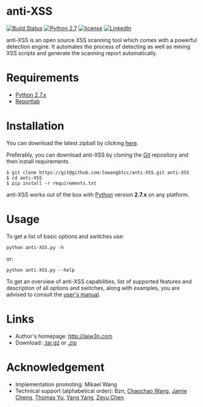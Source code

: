 # anti-XSS

[![Build Status](https://travis-ci.org/lewangbtcc/anti-XSS.svg?branch=master)](https://travis-ci.org/lewangbtcc/anti-XSS)
[![Python 2.7](https://img.shields.io/badge/python-2.7-yellow.svg)](https://www.python.org/)
[![license](http://img.shields.io/badge/license-MIT-red.svg?style=flat)](https://raw.githubusercontent.com/lewangbtcc/anti-XSS/master/LICENSE)
[![LinkedIn](https://img.shields.io/badge/LinkedIn-Le%20Wang-blue.svg)](http://www.linkedin.com/in/le-wang-5870bb114)

anti-XSS is an open source XSS scanning tool which comes with a powerful detection engine. It automates the process of detecting as well as mining XSS scripts and generate the scanning report automatically.

# Requirements

* [Python 2.7.x](http://www.python.org/download/)
* [Reportlab](https://pypi.python.org/pypi/reportlab/)

# Installation

You can download the latest zipball by clicking [here](https://github.com/lewangbtcc/anti-XSS/archive/master.zip).

Preferably, you can download anti-XSS by cloning the [Git](https://github.com/lewangbtcc/anti-XSS) repository and then install requirements.

    $ git clone https://git@github.com:lewangbtcc/anti-XSS.git anti-XSS
    $ cd anti-XSS
    $ pip install -r requirements.txt

anti-XSS works out of the box with [Python](http://www.python.org/download/) version **2.7.x** on any platform.

# Usage

To get a list of basic options and switches use:

    python anti-XSS.py -h

or:

    python anti-XSS.py --help

To get an overview of anti-XSS capabilities, list of supported features and description of all options and switches, along with examples, you are advised to consult the [user's manual](https://github.com/lewangbtcc/anti-XSS/wiki).

# Links

* Author's homepage: http://laiw3n.com
* Download: [.tar.gz](https://github.com/lewangbtcc/anti-XSS/tarball/master) or [.zip](https://github.com/lewangbtcc/anti-XSS/zipball/master)


# Acknowledgement

* Implementation promoting: Mikael Wang
* Technical support (alphabetical order): Bzn, [Chaochao Wang](https://github.com/zsulocal), [Jamie Cheng](https://github.com/starit), [Thomas Yu](https://github.com/wenqingyu), [Yang Yang](https://github.com/reliveyy), [Zeyu Chen](https://github.com/xinyifly)
